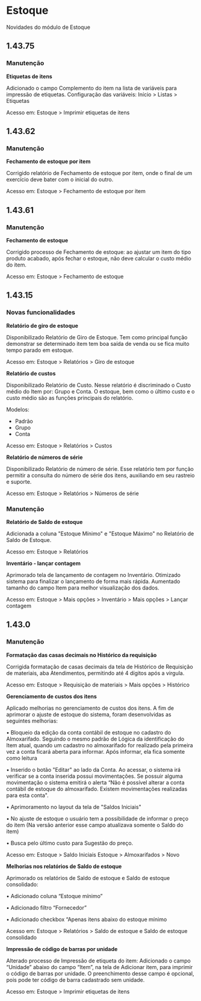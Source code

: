 # Estoque
Novidades do módulo de Estoque

## 1.43.75
### Manutenção

**Etiquetas de itens**

Adicionado o campo Complemento do item na lista de variáveis para impressão de etiquetas.
Configuração das variáveis: Início > Listas > Etiquetas

Acesso em: Estoque > Imprimir etiquetas de itens

## 1.43.62
### Manutenção

**Fechamento de estoque por item**


Corrigido relatório de Fechamento de estoque por item, onde o final de um exercício deve bater com o inicial do outro.

Acesso em: Estoque > Fechamento de estoque por item

## 1.43.61
### Manutenção

**Fechamento de estoque**


Corrigido processo de Fechamento de estoque: ao ajustar um item do tipo produto acabado, após fechar o estoque, não deve calcular o custo médio do item.

Acesso em: Estoque > Fechamento de estoque


## 1.43.15
### Novas funcionalidades

**Relatório de giro de estoque**


Disponibilizado Relatório de Giro de Estoque. Tem como principal função demonstrar se determinado item tem boa saída de venda ou se fica muito tempo parado em estoque.

Acesso em: Estoque > Relatórios > Giro de estoque

**Relatório de custos**


Disponibilizado Relatório de Custo. Nesse relatório é discriminado o Custo médio do Item por:  Grupo e Conta. O estoque, bem como o último custo e o custo médio são as funções principais do relatório.

Modelos:
- Padrão
- Grupo
- Conta

Acesso em: Estoque > Relatórios > Custos

**Relatório de números de série**


Disponibilizado Relatório de número de série. Esse relatório tem por função permitir a consulta do número de série dos itens, auxiliando em seu rastreio e suporte.

Acesso em: Estoque > Relatórios > Números de série


### Manutenção

**Relatório de Saldo de estoque**

Adicionada a coluna "Estoque Mínimo" e "Estoque Máximo" no Relatório de Saldo de Estoque.

Acesso em: Estoque > Relatórios

**Inventário - lançar contagem**

Aprimorado tela de lançamento de contagem no Inventário. Otimizado sistema para finalizar o lançamento de forma mais rápida. Aumentado tamanho do campo Item para melhor visualização dos dados.

Acesso em: Estoque > Mais opções > Inventário > Mais opções > Lançar contagem




## 1.43.0

### Manutenção

**Formatação das casas decimais no Histórico da requisição**

Corrigida formatação de casas decimais da tela de Histórico de Requisição de materiais, aba Atendimentos, permitindo até 4 dígitos após a virgula.

Acesso em: Estoque > Requisição de materiais > Mais opções > Histórico

**Gerenciamento de custos dos itens**

Aplicado melhorias no gerenciamento de custos dos itens.
A fim de aprimorar o ajuste de estoque do sistema, foram desenvolvidas as seguintes melhorias:

•	Bloqueio da edição da conta contábil de estoque no cadastro do Almoxarifado. Seguindo o mesmo padrão de Lógica da identificação do Item atual, quando um cadastro no almoxarifado for realizado pela primeira vez a conta ficará aberta para informar. Após informar, ela fica somente como leitura

•	Inserido o botão "Editar" ao lado da Conta. Ao acessar, o sistema irá verificar se a conta inserida possui movimentações. Se possuir alguma movimentação o sistema emitirá o alerta  “Não é possível alterar a conta contábil de estoque do almoxarifado. Existem movimentações realizadas para esta conta".

•	Aprimoramento no layout da tela de "Saldos Iniciais"

•	No ajuste de estoque o usuário tem a possibilidade de informar o preço do item (Na versão anterior esse campo atualizava somente o Saldo do item)

•	Busca pelo último custo para Sugestão do preço.

Acesso em: Estoque > Saldo Iniciais
	       Estoque > Almoxarifados > Novo


**Melhorias nos relatórios de Saldo de estoque**

Aprimorado os relatórios de Saldo de estoque e Saldo de estoque consolidado:

•	Adicionado coluna “Estoque mínimo”

•	Adicionado filtro “Fornecedor”

•	Adicionado checkbox “Apenas itens abaixo do estoque mínimo


Acesso em: Estoque > Relatórios > Saldo de estoque e Saldo de estoque consolidado


**Impressão de código de barras por unidade**

Alterado processo de Impressão de etiqueta do item:
Adicionado o campo “Unidade” abaixo do campo “Item”, na tela de Adicionar item, para imprimir o código de barras por unidade. O preenchimento desse campo é opcional, pois pode ter código de barra cadastrado sem unidade.

Acesso em: Estoque > Imprimir etiquetas de itens

